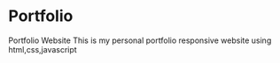 # Portfolio
Portfolio Website
This is my personal portfolio responsive website using html,css,javascript
